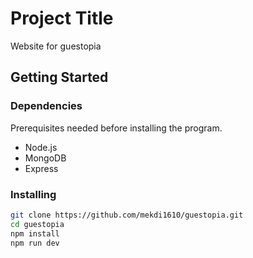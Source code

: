 # Project Title

Website for guestopia

## Getting Started

### Dependencies

Prerequisites needed before installing the program.

- Node.js
- MongoDB
- Express

### Installing

```bash
git clone https://github.com/mekdi1610/guestopia.git
cd guestopia
npm install
npm run dev
